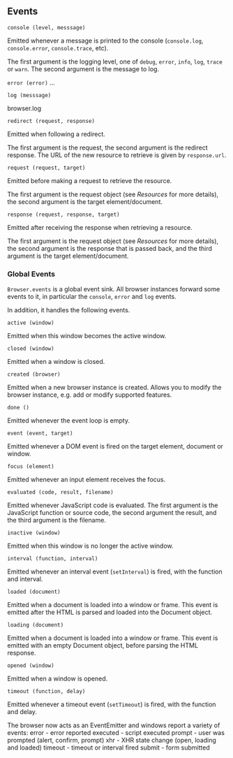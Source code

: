 ## Events

`console (level, messsage)`

Emitted whenever a message is printed to the console (`console.log`,
`console.error`, `console.trace`, etc).

The first argument is the logging level, one of `debug`, `error`, `info`, `log`,
`trace` or `warn`.  The second argument is the message to log.


`error (error)`
...

`log (messsage)`

browser.log


`redirect (request, response)`

Emitted when following a redirect.

The first argument is the request, the second argument is the redirect response.
The URL of the new resource to retrieve is given by `response.url`.

`request (request, target)`

Emitted before making a request to retrieve the resource.

The first argument is the request object (see *Resources* for more details), the
second argument is the target element/document.

`response (request, response, target)`

Emitted after receiving the response when retrieving a resource.

The first argument is the request object (see *Resources* for more details), the
second argument is the response that is passed back, and the third argument is
the target element/document.



### Global Events

`Browser.events` is a global event sink.  All browser instances forward some
events to it, in particular the `console`, `error` and `log` events.

In addition, it handles the following events.

`active (window)`

Emitted when this window becomes the active window.

`closed (window)`

Emitted when a window is closed.

`created (browser)`

Emitted when a new browser instance is created.  Allows you to modify the
browser instance, e.g. add or modify supported features.

`done ()`

Emitted whenever the event loop is empty.

`event (event, target)`

Emitted whenever a DOM event is fired on the target element, document or window.

`focus (element)`

Emitted whenever an input element receives the focus.

`evaluated (code, result, filename)`

Emitted whenever JavaScript code is evaluated.  The first argument is the
JavaScript function or source code, the second argument the result, and the
third argument is the filename.

`inactive (window)`

Emitted when this window is no longer the active window.

`interval (function, interval)`

Emitted whenever an interval event (`setInterval`) is fired, with the function and
interval.

`loaded (document)`

Emitted when a document is loaded into a window or frame.  This event is emitted
after the HTML is parsed and loaded into the Document object.

`loading (document)`

Emitted when a document is loaded into a window or frame.  This event is emitted
with an empty Document object, before parsing the HTML response.

`opened (window)`

Emitted when a window is opened.

`timeout (function, delay)`

Emitted whenever a timeout event (`setTimeout`) is fired, with the function and
delay.



The browser now acts as an EventEmitter and windows report a variety of events:
error - error reported
executed - script executed
prompt - user was prompted (alert, confirm, prompt)
xhr - XHR state change (open, loading and loaded)
timeout - timeout or interval fired
submit - form submitted

